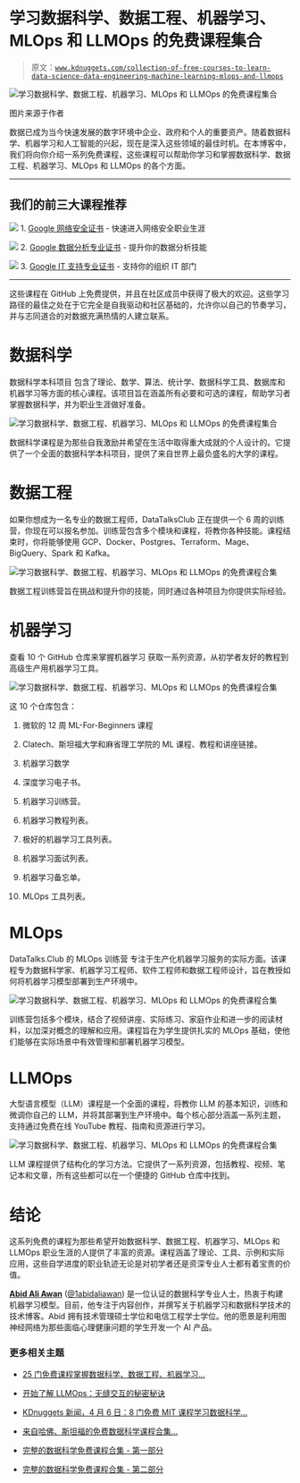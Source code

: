 # 学习数据科学、数据工程、机器学习、MLOps 和 LLMOps 的免费课程集合

> 原文：[`www.kdnuggets.com/collection-of-free-courses-to-learn-data-science-data-engineering-machine-learning-mlops-and-llmops`](https://www.kdnuggets.com/collection-of-free-courses-to-learn-data-science-data-engineering-machine-learning-mlops-and-llmops)

![学习数据科学、数据工程、机器学习、MLOps 和 LLMOps 的免费课程集合](img/a971ed4c0c41a73cac1cd5e6bd32bb34.png)

图片来源于作者

数据已成为当今快速发展的数字环境中企业、政府和个人的重要资产。随着数据科学、机器学习和人工智能的兴起，现在是深入这些领域的最佳时机。在本博客中，我们将向你介绍一系列免费课程，这些课程可以帮助你学习和掌握数据科学、数据工程、机器学习、MLOps 和 LLMOps 的各个方面。

* * *

## 我们的前三大课程推荐

![](img/0244c01ba9267c002ef39d4907e0b8fb.png) 1\. [Google 网络安全证书](https://www.kdnuggets.com/google-cybersecurity) - 快速进入网络安全职业生涯

![](img/e225c49c3c91745821c8c0368bf04711.png) 2\. [Google 数据分析专业证书](https://www.kdnuggets.com/google-data-analytics) - 提升你的数据分析技能

![](img/0244c01ba9267c002ef39d4907e0b8fb.png) 3\. [Google IT 支持专业证书](https://www.kdnuggets.com/google-itsupport) - 支持你的组织 IT 部门

* * *

这些课程在 GitHub 上免费提供，并且在社区成员中获得了极大的欢迎。这些学习路径的最佳之处在于它完全是自我驱动和社区基础的，允许你以自己的节奏学习，并与志同道合的对数据充满热情的人建立联系。

# 数据科学

数据科学本科项目 包含了理论、数学、算法、统计学、数据科学工具、数据库和机器学习等方面的核心课程。该项目旨在涵盖所有必要和可选的课程，帮助学习者掌握数据科学，并为职业生涯做好准备。

![学习数据科学、数据工程、机器学习、MLOps 和 LLMOps 的免费课程集合](img/bea5c71f16431428e6ee93833513b997.png)

数据科学课程是为那些自我激励并希望在生活中取得重大成就的个人设计的。它提供了一个全面的数据科学本科项目，提供了来自世界上最负盛名的大学的课程。

# 数据工程

如果你想成为一名专业的数据工程师，DataTalksClub 正在提供一个 6 周的训练营，你现在可以报名参加。训练营包含多个模块和课程，将教你各种技能。课程结束时，你将能够使用 GCP、Docker、Postgres、Terraform、Mage、BigQuery、Spark 和 Kafka。

![学习数据科学、数据工程、机器学习、MLOps 和 LLMOps 的免费课程合集](img/9c9db1fe974dfbe24a017a37fece262f.png)

数据工程训练营旨在挑战和提升你的技能，同时通过各种项目为你提供实际经验。

# 机器学习

查看 10 个 GitHub 仓库来掌握机器学习 获取一系列资源，从初学者友好的教程到高级生产用机器学习工具。

![学习数据科学、数据工程、机器学习、MLOps 和 LLMOps 的免费课程合集](img/1fa32434d8ae092ffe66feb680bd56ce.png)

这 10 个仓库包含：

1.  微软的 12 周 ML-For-Beginners 课程

1.  Clatech、斯坦福大学和麻省理工学院的 ML 课程、教程和讲座链接。

1.  机器学习数学

1.  深度学习电子书。

1.  机器学习训练营。

1.  机器学习教程列表。

1.  极好的机器学习工具列表。

1.  机器学习面试列表。

1.  机器学习备忘单。

1.  MLOps 工具列表。

# MLOps

DataTalks.Club 的 MLOps 训练营 专注于生产化机器学习服务的实际方面。该课程专为数据科学家、机器学习工程师、软件工程师和数据工程师设计，旨在教授如何将机器学习模型部署到生产环境中。

![学习数据科学、数据工程、机器学习、MLOps 和 LLMOps 的免费课程合集](img/ac3db94cb22886a2b7c4b7914647c381.png)

训练营包括多个模块，结合了视频讲座、实际练习、家庭作业和进一步的阅读材料，以加深对概念的理解和应用。课程旨在为学生提供扎实的 MLOps 基础，使他们能够在实际场景中有效管理和部署机器学习模型。

# LLMOps

大型语言模型（LLM）课程是一个全面的课程，将教你 LLM 的基本知识，训练和微调你自己的 LLM，并将其部署到生产环境中。每个核心部分涵盖一系列主题，支持通过免费在线 YouTube 教程、指南和资源进行学习。

![学习数据科学、数据工程、机器学习、MLOps 和 LLMOps 的免费课程合集](img/e0ef7209e03b8fcf5cebb971eaef3101.png)

LLM 课程提供了结构化的学习方法。它提供了一系列资源，包括教程、视频、笔记本和文章，所有这些都可以在一个便捷的 GitHub 仓库中找到。

# 结论

这系列免费的课程为那些希望开始数据科学、数据工程、机器学习、MLOps 和 LLMOps 职业生涯的人提供了丰富的资源。课程涵盖了理论、工具、示例和实际应用，这些自学进度的职业轨迹无论是对初学者还是资深专业人士都有着宝贵的价值。

[](https://www.polywork.com/kingabzpro)****[Abid Ali Awan](https://www.polywork.com/kingabzpro)**** ([@1abidaliawan](https://www.linkedin.com/in/1abidaliawan)) 是一位认证的数据科学专业人士，热衷于构建机器学习模型。目前，他专注于内容创作，并撰写关于机器学习和数据科学技术的技术博客。Abid 拥有技术管理硕士学位和电信工程学士学位。他的愿景是利用图神经网络为那些面临心理健康问题的学生开发一个 AI 产品。

### 更多相关主题

+   [25 门免费课程掌握数据科学、数据工程、机器学习…](https://www.kdnuggets.com/25-free-courses-to-master-data-science-data-engineering-machine-learning-mlops-and-generative-ai)

+   [开始了解 LLMOps：无缝交互的秘密秘诀](https://www.kdnuggets.com/getting-started-with-llmops-the-secret-sauce-behind-seamless-interactions)

+   [KDnuggets 新闻，4 月 6 日：8 门免费 MIT 课程学习数据科学…](https://www.kdnuggets.com/2022/n14.html)

+   [来自哈佛、斯坦福的免费数据科学课程合集…](https://www.kdnuggets.com/a-collection-of-free-data-science-courses-from-harvard-stanford-mit-cornell-and-berkeley)

+   [完整的数据科学免费课程合集 - 第一部分](https://www.kdnuggets.com/2023/03/complete-collection-data-science-free-courses-part-1.html)

+   [完整的数据科学免费课程合集 - 第二部分](https://www.kdnuggets.com/2023/03/complete-collection-data-science-free-courses-part-2.html)
